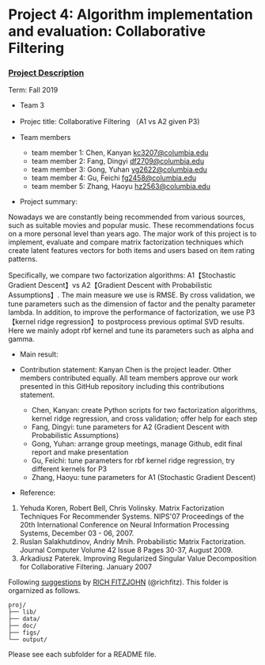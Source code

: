 # Project 4: Algorithm implementation and evaluation: Collaborative Filtering

### [Project Description](doc/project4_desc.md)

Term: Fall 2019

+ Team 3
+ Projec title: Collaborative Filtering （A1 vs A2 given P3)


+ Team members
	+ team member 1: Chen, Kanyan kc3207@columbia.edu
	+ team member 2: Fang, Dingyi df2709@columbia.edu
	+ team member 3: Gong, Yuhan yg2622@columbia.edu
	+ team member 4: Gu, Feichi fg2458@columbia.edu
	+ team member 5: Zhang, Haoyu hz2563@columbia.edu
	
	
+ Project summary: 

Nowadays we are constantly being recommended from various sources, such as suitable movies and popular music. These recommendations focus on a more personal level than years ago. The major work of this project is to implement, evaluate and compare matrix factorization techniques which create latent features vectors for both items and users based on item rating patterns.

Specifically, we compare two factorization algorithms: A1【Stochastic Gradient Descent】vs A2【Gradient Descent with Probabilistic Assumptions】. The main measure we use is RMSE. By cross validation, we tune parameters such as the dimension of factor and the penalty parameter lambda. In addition, to improve the performance of factorization, we use P3【kernel ridge regression】to postprocess previous optimal SVD results. Here we mainly adopt rbf kernel and tune its parameters such as alpha and gamma.


+ Main result: 


+ Contribution statement: Kanyan Chen is the project leader. Other members contributed equally. All team members approve our work presented in this GitHub repository including this contributions statement.
	+ Chen, Kanyan: create Python scripts for two factorization algorithms, kernel ridge regression, and cross validation; offer help for each step
	+ Fang, Dingyi: tune parameters for A2 (Gradient Descent with Probabilistic Assumptions)
	+ Gong, Yuhan: arrange group meetings, manage Github, edit final report and make presentation
	+ Gu, Feichi: tune parameters for rbf kernel ridge regression, try different kernels for P3
	+ Zhang, Haoyu: tune parameters for A1 (Stochastic Gradient Descent)


+ Reference:
1. Yehuda Koren, Robert Bell, Chris Volinsky. Matrix Factorization Techniques For Recommender Systems. NIPS'07 Proceedings of the 20th International Conference on Neural Information Processing Systems, December 03 - 06, 2007.
2. Ruslan Salakhutdinov, Andriy Mnih. Probabilistic Matrix Factorization. Journal Computer Volume 42 Issue 8 Pages 30-37, August 2009. 
3. Arkadiusz Paterek. Improving Regularized Singular Value Decomposition for Collaborative Filtering. January 2007

Following [suggestions](http://nicercode.github.io/blog/2013-04-05-projects/) by [RICH FITZJOHN](http://nicercode.github.io/about/#Team) (@richfitz). This folder is orgarnized as follows.

```
proj/
├── lib/
├── data/
├── doc/
├── figs/
└── output/
```

Please see each subfolder for a README file.
